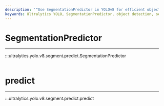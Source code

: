 ```yaml
---
description: '"Use SegmentationPredictor in YOLOv8 for efficient object detection and segmentation. Explore Ultralytics YOLO Docs for more information."'
keywords: Ultralytics YOLO, SegmentationPredictor, object detection, segmentation masks, predict
---
```


# SegmentationPredictor
---
:::ultralytics.yolo.v8.segment.predict.SegmentationPredictor
<br><br>

# predict
---
:::ultralytics.yolo.v8.segment.predict.predict
<br><br>